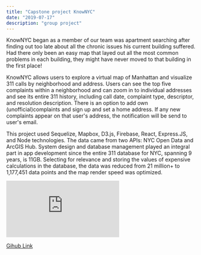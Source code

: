 ```yaml
---
title: "Capstone project KnowNYC"
date: "2019-07-17"
description: "group project"
---
```


KnowNYC began as a member of our team was apartment searching after finding out too late about all the chronic issues his current building suffered. Had there only been an easy map that layed out all the most common problems in each building, they might have never moved to that
building in the first place!

KnowNYC allows users to explore a virtual map of Manhattan and visualize 311 calls by neighborhood and address. Users can see the top five complaints within a neighborhood and can zoom in to individual addresses and see its entire 311 history, including call date, complaint type, descriptor, and resolution description. There is an option to add own (unofficial)complaints and sign up and set a home address. If any new complaints appear on that user's address, the notification will be send to user's email.

This project used Sequelize, Mapbox, D3.js, Firebase, React, Express.JS, and Node technologies. The data came from two APIs: NYC Open Data and ArcGIS Hub.
System design and database management played an integral part in app development since the entire 311 database for NYC, spanning 9 years, is 11GB. Selecting for relevance and storing the values of expensive calculations in the database, the data was reduced from 21 million+ to 1,177,451 data points and the map render speed was optimized.

<iframe class="video" src="https://www.youtube.com/embed/-BfZi9GQ_qc?start=63" frameborder="0" allow="accelerometer; autoplay; encrypted-media; gyroscope; picture-in-picture" allowfullscreen></iframe>

<a href="https://github.com/lima-dove/KnowNYC" class="project-link">Gihub Link</a>
